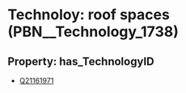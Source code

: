 # Technoloy: __roof spaces__ (PBN__Technology_1738)

## Property: has_TechnologyID

* [Q21161971](Q21161971)

